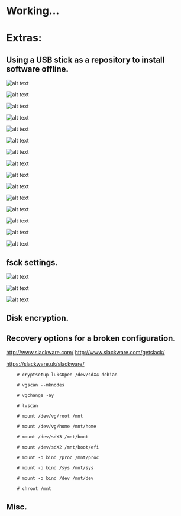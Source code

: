 # Working...
# Extras:

## Using a USB stick as a repository to install software offline.

![alt text](./images/VirtualBox_Debian_11.6.png)

![alt text](./images/VirtualBox_Debian_11.6-1.png)

![alt text](./images/VirtualBox_Debian_11.6-2.png)

![alt text](./images/VirtualBox_Debian_11.6-3.png)

![alt text](./images/VirtualBox_Debian_11.6-15.png)

![alt text](./images/VirtualBox_Debian_11.6-16.png)

![alt text](./images/VirtualBox_Debian_11.6-17.png)

![alt text](./images/VirtualBox_Debian_11.6-4.png)

![alt text](./images/VirtualBox_Debian_11.6-5.png)

![alt text](./images/VirtualBox_Debian_11.6-6.png)

![alt text](./images/VirtualBox_Debian_11.6-7.png)

![alt text](./images/VirtualBox_Debian_11.6-8.png)

![alt text](./images/VirtualBox_Debian_11.6-9.png)

![alt text](./images/VirtualBox_Debian_11.6-10.png)

![alt text](./images/VirtualBox_Debian_11.6-11.png)

## fsck settings.

![alt text](./images/VirtualBox_Debian_11.6-12.png)

![alt text](./images/VirtualBox_Debian_11.6-13.png)

![alt text](./images/VirtualBox_Debian_11.6-14.png)

## Disk encryption. 

## Recovery options for a broken configuration.


http://www.slackware.com/
http://www.slackware.com/getslack/

https://slackware.uk/slackware/


```
	# cryptsetup luksOpen /dev/sdX4 debian

	# vgscan --mknodes

	# vgchange -ay

	# lvscan 

	# mount /dev/vg/root /mnt

	# mount /dev/vg/home /mnt/home

	# mount /dev/sdX3 /mnt/boot

	# mount /dev/sdX2 /mnt/boot/efi

	# mount -o bind /proc /mnt/proc
	
	# mount -o bind /sys /mnt/sys
	
	# mount -o bind /dev /mnt/dev

```

```
	# chroot /mnt
```

## Misc.
